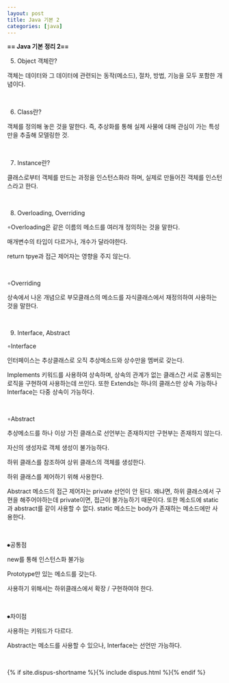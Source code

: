 ```yaml
---
layout: post
title: Java 기본 2
categories: [java]
---
```


**== Java 기본 정리 2==**<br>

5. Object 객체란?

객체는 데이터와 그 데이터에 관련되는 동작(메소드), 절차, 방법, 기능을 모두 포함한 개념이다.

​     

6. Class란?

객체를 정의해 놓은 것을 말한다. 즉, 추상화를 통해 실제 사물에 대해 관심이 가는 특성만을 추출해 모델링한 것.

​     

7. Instance란?

클래스로부터 객체를 만드는 과정을 인스턴스화라 하며, 실제로 만들어진 객체를 인스턴스라고 한다.

​     

8. Overloading, Overriding

∘Overloading은 같은 이름의 메소드를 여러개 정의하는 것을 말한다.

매개변수의 타입이 다르거나, 개수가 달라야한다.

return tpye과 접근 제어자는 영향을 주지 않는다.

​     

∘Overriding

상속에서 나온 개념으로 부모클래스의 메소드를 자식클래스에서 재정의하여 사용하는 것을 말한다.

​     

9. Interface, Abstract

∘Interface

인터페이스는 추상클래스로 오직 추상메소드와 상수만을 멤버로 갖는다.

Implements 키워드를 사용하여 상속하며, 상속의 관계가 없는 클래스간 서로 공통되는 로직을 구현하여 사용하는데 쓰인다. 또한 Extends는 하나의 클래스만 상속 가능하나 Interface는 다중 상속이 가능하다.

​     

∘Abstract

추상메소드를 하나 이상 가진 클래스로 선언부는 존재하지만 구현부는 존재하지 않는다.

자신의 생성자로 객체 생성이 불가능하다.

하위 클래스를 참조하여 상위 클래스의 객체를 생성한다.

하위 클래스를 제어하기 위해 사용한다.

Abstract 메소드의 접근 제어자는 private 선언이 안 된다. 왜냐면, 하위 클래스에서 구현을 해주어야하는데 private이면, 접근이 불가능하기 때문이다. 또한 메소드에 static과 abstract를 같이 사용할 수 없다. static 메소드는 body가 존재하는 메소드에만 사용한다.

​     

⦁공통점

new를 통해 인스턴스화 불가능

Prototype만 있는 메소드를 갖는다.

사용하기 위해서는 하위클래스에서 확장 / 구현하여야 한다.

​     

⦁차이점

사용하는 키워드가 다르다.

Abstract는 메소드를 사용할 수 있으나, Interface는 선언만 가능하다.

​     

{% if site.dispus-shortname %}{% include dispus.html %}{% endif %}